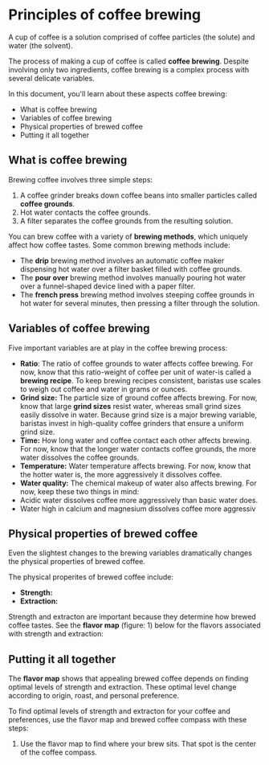 # Principles of coffee brewing  

A cup of coffee is a solution comprised of coffee particles (the solute) and water (the solvent).

The process of making a cup of coffee is called **coffee brewing**. Despite involving only two ingredients, coffee brewing is a complex process with several delicate variables.

In this document, you'll learn about these aspects coffee brewing:
- What is coffee brewing 
- Variables of coffee brewing
- Physical properties of brewed coffee  
- Putting it all together 

## What is coffee brewing       
Brewing coffee involves three simple steps: 
1. A coffee grinder breaks down coffee beans into smaller particles called **coffee grounds**. 
2. Hot water contacts the coffee grounds. 
3. A filter separates the coffee grounds from the resulting solution.  
 
You can brew coffee with a variety of **brewing methods**, which uniquely affect how coffee tastes. Some common brewing methods include: 
- The **drip** brewing method involves an automatic coffee maker dispensing hot water over a filter basket filled with coffee grounds. 
- The **pour over** brewing method involves manually pouring hot water over a funnel-shaped device lined with a paper filter. 
- The **french press** brewing method involves steeping coffee grounds in hot water for several minutes, then pressing a filter through the solution. 

## Variables of coffee brewing 
Five important variables are at play in the coffee brewing process:  

- **Ratio**: The ratio of coffee grounds to water affects coffee brewing. For now, know that this ratio-weight of coffee per unit of water-is called a **brewing recipe**. To keep brewing recipes consistent, baristas use scales to weigh out coffee and water in grams or ounces. 
- **Grind size:** The particle size of ground coffee affects brewing. For now, know that large **grind sizes** resist water, whereas small grind sizes easily dissolve in water. Because grind size is a major brewing variable, baristas invest in high-quality coffee grinders that ensure a uniform grind size. 
- **Time:** How long water and coffee contact each other affects brewing. For now, know that the longer water contacts coffee grounds, the more water dissolves the coffee grounds. 
- **Temperature:** Water temperature affects brewing. For now, know that the hotter water is, the more aggressively it dissolves coffee. 
- **Water quality:** The chemical makeup of water also affects brewing. For now, keep these two things in mind:<br> 
- Acidic water dissolves coffee more aggressively than basic water does. 
- Water high in calcium and magnesium dissolves coffee more aggressiv

## Physical properties of brewed coffee 
Even the slightest changes to the brewing variables dramatically changes the physical properties of brewed coffee.

The physical properites of brewed coffee include: 

- **Strength:**
- **Extraction:** 

Strength and extracton are important because they determine how brewed coffee tastes. See the **flavor map** (figure: 1) below for the flavors associated with strength and extraction: 

## Putting it all together  
The **flavor map** shows that appealing brewed coffee depends on finding optimal levels of strength and extraction. These optimal level change according to origin, roast, and personal preference. 

To find optimal levels of strength and extracton for your coffee and preferences, use the flavor map and brewed coffee compass with these steps: 
1. Use the flavor map to find where your brew sits. That spot is the center of the coffee compass.
